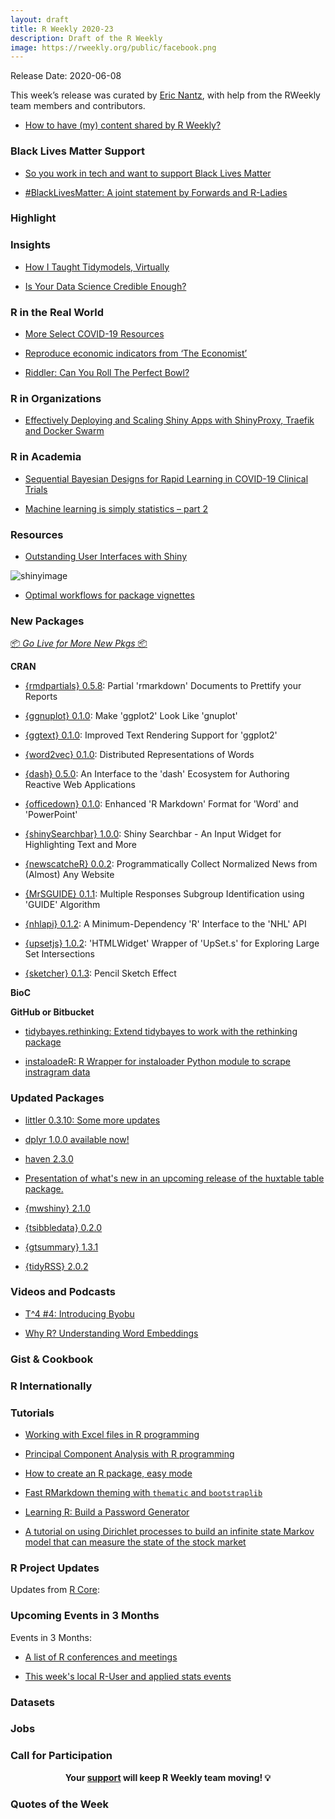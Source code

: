 ```yaml
---
layout: draft
title: R Weekly 2020-23
description: Draft of the R Weekly
image: https://rweekly.org/public/facebook.png
---
```


Release Date: 2020-06-08

This week’s release was curated by [Eric Nantz](https://twitter.com/theRcast), with help from the RWeekly team members and contributors.

+ [How to have (my) content shared by R Weekly?](https://github.com/rweekly/rweekly.org#how-to-have-my-content-shared-by-r-weekly)

### Black Lives Matter Support

+ [So you work in tech and want to support Black Lives Matter](https://dev.to/rctatman/so-you-work-in-tech-and-want-to-support-black-lives-matter-410m)

+ [#BlackLivesMatter: A joint statement by Forwards and R-Ladies](https://blog.rladies.org/post/blm/)

###  Highlight



### Insights

+ [How I Taught Tidymodels, Virtually](https://alison.rbind.io/post/2020-06-02-tidymodels-virtually/)

+ [Is Your Data Science Credible Enough?](https://blog.rstudio.com/2020/06/02/is-your-data-science-credible-enough/)

### R in the Real World

+ [More Select COVID-19 Resources](https://rviews.rstudio.com/2020/06/03/more-select-covid-19-resources/)

+ [Reproduce economic indicators from ‘The Economist’](https://macro.cepremap.fr/article/2020-06/economic-indicators/)

+ [Riddler: Can You Roll The Perfect Bowl?](https://joshuacook.netlify.app/post/riddler-perfect-bowl/)

###  R in Organizations

+ [Effectively Deploying and Scaling Shiny Apps with ShinyProxy, Traefik and Docker Swarm](https://www.databentobox.com/2020/05/31/shinyproxy-with-docker-swarm/)

###  R in Academia

+ [Sequential Bayesian Designs for Rapid Learning in COVID-19 Clinical Trials](https://fharrell.com/talk/seqbayes/)

+ [Machine learning is simply statistics – part 2](https://eranraviv.com/machine-learning-simply-statistics-part-2/)

###  Resources

+ [Outstanding User Interfaces with Shiny](https://divadnojnarg.github.io/outstanding-shiny-ui)

![shinyimage](https://raw.githubusercontent.com/rweekly/image/master/2020-06-08/bs4Dash-fresh.png)

+ [Optimal workflows for package vignettes](https://blog.r-hub.io/2020/06/03/vignettes/)

###  New Packages

<p class="added-hostname"><a href="https://rweekly.org/live" target="_blank" class="externalLink">📦 <i>Go Live for More New Pkgs</i> 📦</a></p>

**CRAN**

+ [{rmdpartials} 0.5.8](https://cran.r-project.org/package=rmdpartials): Partial 'rmarkdown' Documents to Prettify your Reports

+ [{ggnuplot} 0.1.0](https://cran.r-project.org/package=ggnuplot): Make 'ggplot2' Look Like 'gnuplot'

+ [{ggtext} 0.1.0](https://cran.r-project.org/package=ggtext): Improved Text Rendering Support for 'ggplot2'

+ [{word2vec} 0.1.0](https://cran.r-project.org/package=word2vec): Distributed Representations of Words

+ [{dash} 0.5.0](https://cran.r-project.org/package=dash): An Interface to the 'dash' Ecosystem for Authoring Reactive Web Applications

+ [{officedown} 0.1.0](https://cran.r-project.org/package=officedown): Enhanced 'R Markdown' Format for 'Word' and 'PowerPoint'

+ [{shinySearchbar} 1.0.0](https://cran.r-project.org/package=shinySearchbar): Shiny Searchbar - An Input Widget for Highlighting Text and More

+ [{newscatcheR} 0.0.2](https://cran.r-project.org/package=newscatcheR): Programmatically Collect Normalized News from (Almost) Any
Website

+ [{MrSGUIDE} 0.1.1](https://cran.r-project.org/package=MrSGUIDE): Multiple Responses Subgroup Identification using 'GUIDE'
Algorithm

+ [{nhlapi} 0.1.2](https://cran.r-project.org/package=nhlapi): A Minimum-Dependency 'R' Interface to the 'NHL' API

+ [{upsetjs} 1.0.2](https://cran.r-project.org/package=upsetjs): 'HTMLWidget' Wrapper of 'UpSet.s' for Exploring Large Set
Intersections

+ [{sketcher} 0.1.3](https://cran.r-project.org/package=sketcher): Pencil Sketch Effect

**BioC**



**GitHub or Bitbucket**

+ [tidybayes.rethinking: Extend tidybayes to work with the rethinking package](https://mjskay.github.io/tidybayes.rethinking/index.html)

+ [instaloadeR: R Wrapper for instaloader Python module to scrape instragram data](https://github.com/favstats/instaloadeR)

### Updated Packages

+ [littler 0.3.10: Some more updates](http://dirk.eddelbuettel.com/blog/2020/06/03#littler-0.3.10)

+ [dplyr 1.0.0 available now!](https://www.tidyverse.org/blog/2020/06/dplyr-1-0-0/)

+ [haven 2.3.0](https://www.tidyverse.org/blog/2020/06/haven-2-3-0/)

+ [Presentation of what's new in an upcoming release of the huxtable table package.](https://hughjonesd.github.io/whats-new-in-huxtable-5.0.0.html)

+ [{mwshiny} 2.1.0](https://cran.r-project.org/package=mwshiny)

+ [{tsibbledata} 0.2.0](https://cran.r-project.org/package=tsibbledata)

+ [{gtsummary} 1.3.1](https://cran.r-project.org/package=gtsummary)

+ [{tidyRSS} 2.0.2](https://cran.r-project.org/package=tidyRSS)

###  Videos and Podcasts

+ [T^4 #4: Introducing Byobu](http://dirk.eddelbuettel.com/blog/2020/05/31#004_byobu_intro)

+ [Why R? Understanding Word Embeddings](https://www.youtube.com/watch?v=ke03DGvT8uU&feature=youtu.be)

### Gist & Cookbook



### R Internationally



###  Tutorials

+ [Working with Excel files in R programming](https://www.geeksforgeeks.org/working-with-excel-files-in-r-programming/)

+ [Principal Component Analysis with R programming](https://www.geeksforgeeks.org/principal-component-analysis-with-r-programming/)

+ [How to create an R package, easy mode](https://www.amitkohli.com/2020/01/07/2020-01-07-how-to-create-an-r-package-my-way/)

+ [Fast RMarkdown theming with `thematic` and `bootstraplib`](https://www.tillac-data.com/2020-fast-rmd-theming-with-thematic-and-bootstraplib/)

+ [Learning R: Build a Password Generator](https://blog.ephorie.de/learning-r-build-a-password-generator)

+ [A tutorial on using Dirichlet processes to build an infinite state Markov model that can measure the state of the stock market](http://dm13450.github.io/2020/06/03/State-of-the-Market.html)

<!--<div class="post-more-begin></div><div class="post-more-end"></div>-->

###  R Project Updates

Updates from [R Core](http://developer.r-project.org/blosxom.cgi/R-devel/NEWS):


###  Upcoming Events in 3 Months

Events in 3 Months:


+ [A list of R conferences and meetings](https://jumpingrivers.github.io/meetingsR/events.html)

+ [This week's local R-User and applied stats events](https://community.rstudio.com/c/irl)


### Datasets

### Jobs




###  Call for Participation


<p class="hide-support added-hostname support-rweekly" style="text-align: center;font-weight: bold;">Your <a class="non-visited externalLink" href="https://www.patreon.com/rweekly" onclick="pas(this)">support</a> will keep R Weekly team moving! 💡</p>

###  Quotes of the Week
